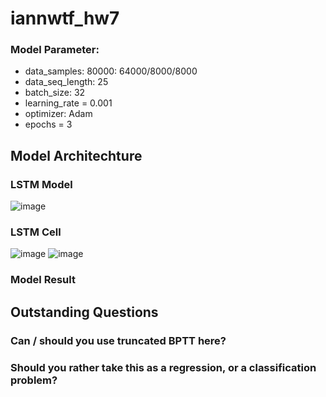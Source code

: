 # iannwtf_hw7

### Model Parameter:
  - data_samples: 80000: 64000/8000/8000
  - data_seq_length: 25
  - batch_size: 32
  - learning_rate = 0.001
  - optimizer: Adam
  - epochs = 3

## Model Architechture
### LSTM Model
  ![image](https://user-images.githubusercontent.com/93341845/145704892-2a83e12b-d4c9-4a52-80b1-9255a1339405.png)
### LSTM Cell
  ![image](https://user-images.githubusercontent.com/93341845/145704583-9f63d377-782d-4229-84bb-006cd47af13a.png)
  ![image](https://user-images.githubusercontent.com/93341845/145704114-983bc81e-0347-425f-adcc-afbb291faa6c.png)
### Model Result

## Outstanding Questions
### Can / should you use truncated BPTT here?
### Should you rather take this as a regression, or a classification problem?

